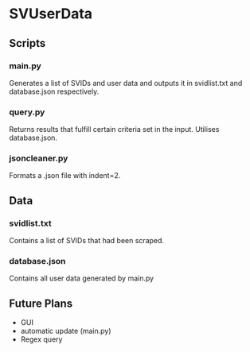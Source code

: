# SVUserData

## Scripts
### main.py
Generates a list of SVIDs and user data and outputs it in svidlist.txt and database.json respectively.

### query.py
Returns results that fulfill certain criteria set in the input. Utilises database.json.

### jsoncleaner.py
Formats a .json file with indent=2.

## Data
### svidlist.txt
Contains a list of SVIDs that had been scraped.

### database.json
Contains all user data generated by main.py

## Future Plans
* GUI
* automatic update (main.py)
* Regex query
